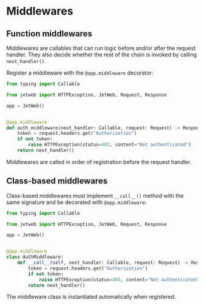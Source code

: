 # Middlewares

## Function middlewares

Middlewares are callables that can run logic before and/or after the request handler.
They also decide whether the rest of the chain is invoked by calling `next_handler()`.

Register a middleware with the `@app.middleware` decorator:

```python
from typing import Callable

from jetweb import HTTPException, JetWeb, Request, Response

app = JetWeb()


@app.middleware
def auth_middleware(next_handler: Callable, request: Request) -> Response:
    token = request.headers.get("Authorization")
    if not token:
        raise HTTPException(status=403, content="Not authenticated")
    return next_handler()
```

Middlewares are called in order of registration before the request handler.

## Class-based middlewares

Class-based middlewares must implement `__call__()` method with the same signature and be decorated with `@app.middleware`:

```python
from typing import Callable

from jetweb import HTTPException, JetWeb, Request, Response

app = JetWeb()


@app.middleware
class AuthMiddleware:
    def __call__(self, next_handler: Callable, request: Request) -> Response:
        token = request.headers.get("Authorization")
        if not token:
            raise HTTPException(status=403, content="Not authenticated")
        return next_handler()
```

The middleware class is instantiated automatically when registered.
